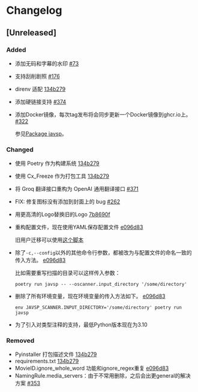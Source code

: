 # Changelog

## [Unreleased]

### Added
- 添加无码和字幕的水印 [#73](https://github.com/Yuukiy/JavSP/commit/eaedc84049597eaab1ba064229f9b5bcf38aa504)
- 支持刮削剧照 [#176](https://github.com/Yuukiy/JavSP/issues/176)
- direnv 适配 [134b279](https://github.com/Yuukiy/JavSP/commit/134b279151aead587db0b12d1a30781f2e1be5b1)
- 添加硬链接支持 [#374](https://github.com/Yuukiy/JavSP/pull/374)
- 添加Docker镜像，每次tag发布将会同步更新一个Docker镜像到ghcr.io上。[#322](https://github.com/Yuukiy/JavSP/pull/322)

  参见[Package javsp](https://github.com/Yuukiy/JavSP/pkgs/container/javsp)。

### Changed
- 使用 Poetry 作为构建系统 [134b279](https://github.com/Yuukiy/JavSP/commit/134b279151aead587db0b12d1a30781f2e1be5b1)
- 使用 Cx_Freeze 作为打包工具 [134b279](https://github.com/Yuukiy/JavSP/commit/134b279151aead587db0b12d1a30781f2e1be5b1)
- 将 Groq 翻译接口重构为 OpenAI 通用翻译接口 [#371](https://github.com/Yuukiy/JavSP/pull/371)
- FIX: 修复图标没有添加到封面上的 bug [#262](https://github.com/Yuukiy/JavSP/issues/176)
- 用更高清的Logo替换旧的Logo [7b8690f](https://github.com/Yuukiy/JavSP/commit/7b8690fb4af831c0e5ad5ed97cac61d51117c7eb)
- 重构配置文件，现在使用YAML保存配置文件 [e096d83](https://github.com/Yuukiy/JavSP/commit/e096d8394a4db29bb4a1123b3d05021de201207d)

  旧用户迁移可以使用[这个脚本](./tools/config_migration.py)
- 除了`-c,--config`以外的其他命令行参数，都被改为与配置文件的命名一致的传入方法。 [e096d83](https://github.com/Yuukiy/JavSP/commit/e096d8394a4db29bb4a1123b3d05021de201207d)

  比如需要重写扫描的目录可以这样传入参数：
  ```
  poetry run javsp -- --oscanner.input_directory '/some/directory'
  ```
- 删除了所有环境变量，现在环境变量的传入方法如下。 [e096d83](https://github.com/Yuukiy/JavSP/commit/e096d8394a4db29bb4a1123b3d05021de201207d)
  ```
  env JAVSP_SCANNER.INPUT_DIRECTORY='/some/directory' poetry run javsp
  ```
- 为了引入对类型注释的支持，最低Python版本现在为3.10

### Removed
- Pyinstaller 打包描述文件 [134b279](https://github.com/Yuukiy/JavSP/commit/134b279151aead587db0b12d1a30781f2e1be5b1)
- requirements.txt [134b279](https://github.com/Yuukiy/JavSP/commit/134b279151aead587db0b12d1a30781f2e1be5b1)
- MovieID.ignore_whole_word 功能和ignore_regex重复 [e096d83](https://github.com/Yuukiy/JavSP/commit/e096d8394a4db29bb4a1123b3d05021de201207d)
- NamingRule.media_servers：由于不常用删除，之后会出更general的解决方案 [#353](https://github.com/Yuukiy/JavSP/issues/353)
